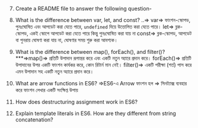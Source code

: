 7) Create a README file to answer the following question-


1) What is the difference between var, let, and const?
 ..=> var=> ফাংশন-স্কোপড, পুনঃঘোষিত এবং আপডেট করা যেতে পারে, `undefined` দিয়ে উত্তোলিত করা যেতে পারে।
let=> ব্লক-স্কোপড, একই স্কোপে আপডেট করা যেতে পারে কিন্তু পুনঃঘোষিত করা যায় না
const=> ব্লক-স্কোপড, আপডেট বা পুনরায় ঘোষণা করা যায় না, ঘোষণার সময় শুরু করা আবশ্যক।

2) What is the difference between map(), forEach(), and filter()? 
 ***=>map()=> প্রতিটি উপাদান রূপান্তর করে এবং একটি নতুন অ্যারে প্রদান করে।
forEach()=> প্রতিটি উপাদানের উপর একটি ফাংশন কার্যকর করে, কোন রিটার্ন মান নেই।
filter()=> একটি পরীক্ষা (শর্ত) পাস করে এমন উপাদান সহ একটি নতুন অ্যারে প্রদান করে।

3) What are arrow functions in ES6?
 =>ES6-এ Arrow ফাংশন হল => সিনট্যাক্স ব্যবহার করে ফাংশন লেখার একটি সংক্ষিপ্ত উপায়

4) How does destructuring assignment work in ES6?

5) Explain template literals in ES6. How are they different from string concatenation?

